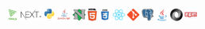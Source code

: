 
<p align="center">
  <code><img title="threejs" height="25" src="images/threejs.png"></code>
  <code><img title="nextjs" height="25" src="images/nextjs.png"></code>
  <code><img title="Python" height="25" src="images/python-original.svg"></code>
  <code><img title="Javascript" height="25" src="images/javascript.jpg"></code>
  <code><img title="Neovim" height="25" src="images/neovim.png"></code>
  <code><img title="HTML5" height="25" src="images/html5.svg"></code>
  <code><img title="CSS" height="25" src="images/css.svg"></code>
  <code><img title="React" height="25" src="images/react-original.svg"></code>
  <code><img title="Git" height="25" src="images/git-original.svg"></code>
  <code><img title="PostgreSQL" height="25" src="images/postgresql.svg"></code>
  <code><img title="Java" height="25" src="images/java-original.svg"></code>
  <code><img title="JSON" height="25" src="images/json.svg"></code>
  <code><img title="npm" height="25" src="images/npm.svg"></code>
</p>

